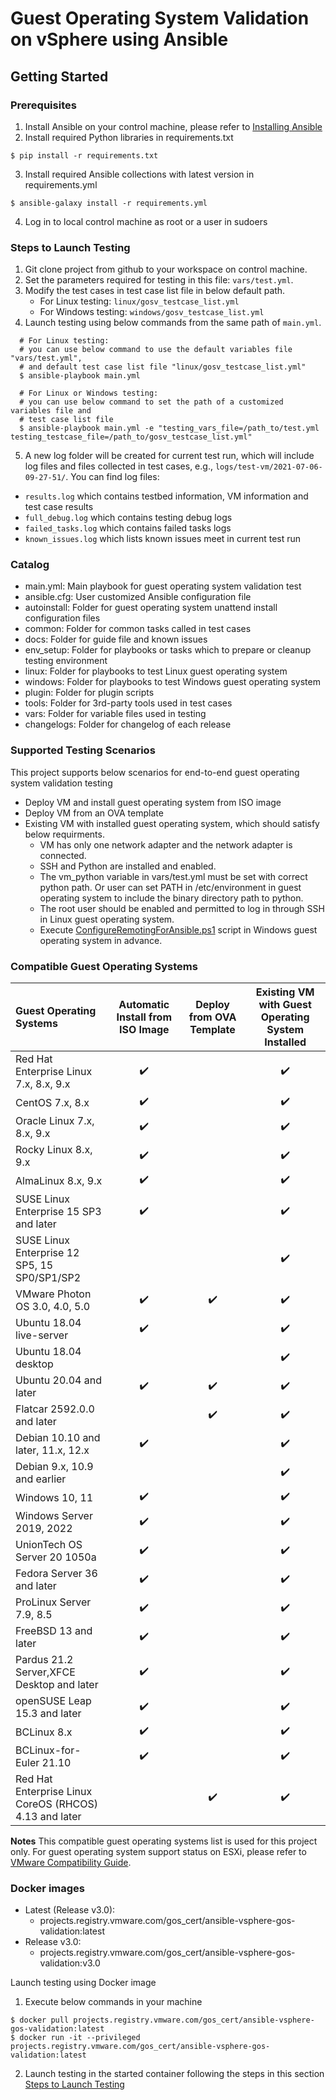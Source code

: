 # Guest Operating System Validation on vSphere using Ansible

## Getting Started

### Prerequisites
1. Install Ansible on your control machine, please refer to [Installing Ansible](https://docs.ansible.com/ansible/latest/installation_guide/intro_installation.html)
2. Install required Python libraries in requirements.txt
```
$ pip install -r requirements.txt
```
3. Install required Ansible collections with latest version in requirements.yml
```
$ ansible-galaxy install -r requirements.yml
```
4. Log in to local control machine as root or a user in sudoers

### Steps to Launch Testing
1. Git clone project from github to your workspace on control machine.
2. Set the parameters required for testing in this file: `vars/test.yml`.
3. Modify the test cases in test case list file in below default path.
   * For Linux testing: `linux/gosv_testcase_list.yml`
   * For Windows testing: `windows/gosv_testcase_list.yml`
4. Launch testing using below commands from the same path of `main.yml`.
```
  # For Linux testing:
  # you can use below command to use the default variables file "vars/test.yml",
  # and default test case list file "linux/gosv_testcase_list.yml"
  $ ansible-playbook main.yml

  # For Linux or Windows testing:
  # you can use below command to set the path of a customized variables file and
  # test case list file
  $ ansible-playbook main.yml -e "testing_vars_file=/path_to/test.yml testing_testcase_file=/path_to/gosv_testcase_list.yml"
```
5. A new log folder will be created for current test run, which will include log files and files collected in test cases, e.g., `logs/test-vm/2021-07-06-09-27-51/`. You can find log files:
  * `results.log` which contains testbed information, VM information and test case results
  * `full_debug.log` which contains testing debug logs
  * `failed_tasks.log` which contains failed tasks logs
  * `known_issues.log` which lists known issues meet in current test run

### Catalog
* main.yml: Main playbook for guest operating system validation test
* ansible.cfg: User customized Ansible configuration file
* autoinstall: Folder for guest operating system unattend install configuration files
* common: Folder for common tasks called in test cases
* docs: Folder for guide file and known issues
* env_setup: Folder for playbooks or tasks which to prepare or cleanup testing environment
* linux: Folder for playbooks to test Linux guest operating system
* windows: Folder for playbooks to test Windows guest operating system
* plugin: Folder for plugin scripts
* tools: Folder for 3rd-party tools used in test cases
* vars: Folder for variable files used in testing
* changelogs: Folder for changelog of each release 

### Supported Testing Scenarios
This project supports below scenarios for end-to-end guest operating system validation testing 
* Deploy VM and install guest operating system from ISO image
* Deploy VM from an OVA template
* Existing VM with installed guest operating system, which should satisfy below requirments.
  * VM has only one network adapter and the network adapter is connected.
  * SSH and Python are installed and enabled.
  * The vm_python variable in vars/test.yml must be set with correct python path. Or user can set PATH in /etc/environment in guest operating system to include the binary directory path to python.
  * The root user should be enabled and permitted to log in through SSH in Linux guest operating system.
  * Execute [ConfigureRemotingForAnsible.ps1](https://github.com/ansible/ansible-documentation/blob/devel/examples/scripts/ConfigureRemotingForAnsible.ps1) script in Windows guest operating system in advance.

### Compatible Guest Operating Systems

| Guest Operating Systems                       | Automatic Install from ISO Image | Deploy from OVA Template | Existing VM with Guest Operating System Installed |
|:----------------------------------------------| :------------------------------: | :----------------------: | :--------------------------------: |
| Red Hat Enterprise Linux 7.x, 8.x, 9.x        | :heavy_check_mark:               |                          | :heavy_check_mark:                 |
| CentOS 7.x, 8.x                               | :heavy_check_mark:               |                          | :heavy_check_mark:                 |
| Oracle Linux 7.x, 8.x, 9.x                    | :heavy_check_mark:               |                          | :heavy_check_mark:                 |
| Rocky Linux 8.x, 9.x                          | :heavy_check_mark:               |                          | :heavy_check_mark:                 |
| AlmaLinux 8.x, 9.x                            | :heavy_check_mark:               |                          | :heavy_check_mark:                 |
| SUSE Linux Enterprise 15 SP3 and later        | :heavy_check_mark:               |                          | :heavy_check_mark:                 |
| SUSE Linux Enterprise 12 SP5, 15 SP0/SP1/SP2  |                                  |                          | :heavy_check_mark:                 |
| VMware Photon OS 3.0, 4.0, 5.0                | :heavy_check_mark:               | :heavy_check_mark:       | :heavy_check_mark:                 |
| Ubuntu 18.04 live-server                      | :heavy_check_mark:               |                          | :heavy_check_mark:                 |
| Ubuntu 18.04 desktop                          |                                  |                          | :heavy_check_mark:                 |
| Ubuntu 20.04 and later                        | :heavy_check_mark:               | :heavy_check_mark:       | :heavy_check_mark:                 |
| Flatcar 2592.0.0 and later                    |                                  | :heavy_check_mark:       | :heavy_check_mark:                 |
| Debian 10.10 and later, 11.x, 12.x            | :heavy_check_mark:               |                          | :heavy_check_mark:                 |
| Debian 9.x, 10.9 and earlier                  |                                  |                          | :heavy_check_mark:                 |
| Windows 10, 11                                | :heavy_check_mark:               |                          | :heavy_check_mark:                 |
| Windows Server 2019, 2022                     | :heavy_check_mark:               |                          | :heavy_check_mark:                 |
| UnionTech OS Server 20 1050a                  | :heavy_check_mark:               |                          | :heavy_check_mark:                 |
| Fedora Server 36 and later                    | :heavy_check_mark:               |                          | :heavy_check_mark:                 |
| ProLinux Server 7.9, 8.5                      | :heavy_check_mark:               |                          | :heavy_check_mark:                 |
| FreeBSD 13 and later                          | :heavy_check_mark:               |                          | :heavy_check_mark:                 |
| Pardus 21.2 Server,XFCE Desktop and later     | :heavy_check_mark:               |                          | :heavy_check_mark:                 |
| openSUSE Leap 15.3 and later                  | :heavy_check_mark:               |                          | :heavy_check_mark:                 |
| BCLinux 8.x                                   | :heavy_check_mark:               |                          | :heavy_check_mark:                 |
| BCLinux-for-Euler 21.10                       | :heavy_check_mark:               |                          | :heavy_check_mark:                 |
| Red Hat Enterprise Linux CoreOS (RHCOS) 4.13 and later                    |                                  | :heavy_check_mark:       | :heavy_check_mark:                 |

**Notes**
This compatible guest operating systems list is used for this project only. For guest operating system support status on ESXi, please refer to [VMware Compatibility Guide](https://www.vmware.com/resources/compatibility/search.php?deviceCategory=software&testConfig=16).

### Docker images
* Latest (Release v3.0):
  * projects.registry.vmware.com/gos_cert/ansible-vsphere-gos-validation:latest
* Release v3.0:
  * projects.registry.vmware.com/gos_cert/ansible-vsphere-gos-validation:v3.0

Launch testing using Docker image
1. Execute below commands in your machine
```
$ docker pull projects.registry.vmware.com/gos_cert/ansible-vsphere-gos-validation:latest
$ docker run -it --privileged projects.registry.vmware.com/gos_cert/ansible-vsphere-gos-validation:latest
```
2. Launch testing in the started container following the steps in this section [Steps to Launch Testing](#steps-to-launch-testing)
